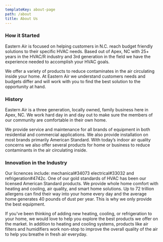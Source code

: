 ```yaml
---
templateKey: about-page
path: /about
title: About Us
---
```

### How it Started

Eastern Air is focused on helping customers in N.C. reach budget friendly solutions to their specific HVAC needs. Based out of Apex, NC with 25+ years in the HVAC/R industry and 3rd generation in the field we have the experience needed to accomplish your HVAC goals.

We offer a variety of products to reduce contaminates in the air circulating inside your home. At Eastern Air we understand customers needs and budgets differ and will work with you to find the best solution to the opportunity at hand.

### History

Eastern Air is a three generation, locally owned, family business here in Apex, NC. We work hard day in and day out to make sure the members of our community are comfortable in their own home.

We provide service and maintenance for all brands of equipment in both residential and commercial applications. We also provide installation on most brands primarily American Standard. With today’s indoor air quality concerns we also offer several products for home or business to reduce contaminants in the air circulating inside.

### Innovation in the Industry

Our licnences include: mechanical#34073 electrical#33032 and refrigeration#4742c. One of our gold standards of HVAC has been our licensed American Standard products. We provide whole home comfort with heating and cooling, air quality, and smart home solutions. Up to 72 trillion allergens can find their way into your home every day and the average home generates 40 pounds of dust per year. This is why we only provide the best equipment.



If you've been thinking of adding new heating, cooling, or refrigeration to your home, we would love to help you explore the best products we offer on the market. In addition to heating and cooling systems, products like air filters and humidifiers work non-stop to improve the overall quality of the air to help you breathe in fresh air everyday.